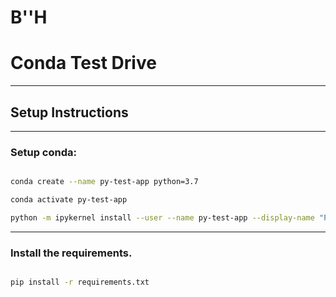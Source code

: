 # B''H

# Conda Test Drive


--------
## Setup Instructions

---

### Setup conda:

```sh

conda create --name py-test-app python=3.7 

conda activate py-test-app

python -m ipykernel install --user --name py-test-app --display-name "Python (py-test-app)"

```

---

### Install the requirements.

```sh

pip install -r requirements.txt

```